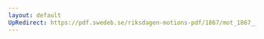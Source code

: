 ```yaml
---
layout: default
UpRedirect: https://pdf.swedeb.se/riksdagen-motions-pdf/1867/mot_1867__ak__00145.pdf
---
```

